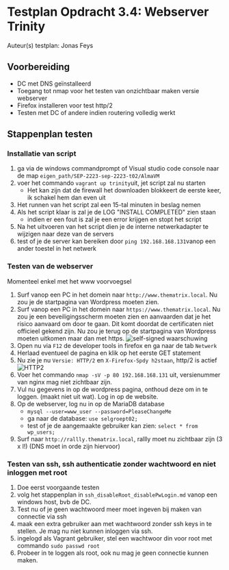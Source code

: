 # Testplan Opdracht 3.4: Webserver Trinity

Auteur(s) testplan: Jonas Feys

## Voorbereiding

* DC met DNS geïnstalleerd
* Toegang tot nmap voor het testen van onzichtbaar maken versie webserver
* Firefox installeren voor test http/2
* Testen met DC of andere indien routering volledig werkt

## Stappenplan testen

### Installatie van script

1. ga via de windows commandprompt of Visual studio code console naar de map `eigen_path/SEP-2223-sep-2223-t02/AlmaVM`
2. voer het commando `vagrant up trinity`uit, jet script zal nu starten
     * Het kan zijn dat de firewall het downloaden blokkeert de eerste keer, ik schakel hem dan even uit
3. Het runnen van het script zal een 15-tal minuten in beslag nemen
4. Als het script klaar is zal je de LOG "INSTALL COMPLETED" zien staan
    * indien er een fout is zal je een error krijgen en stopt het script 
5. Na het uitvoeren van het script dien je de interne netwerkadapter te wijzigen naar deze van de servers
6. test of je de server kan bereiken door `ping 192.168.168.131`vanop een ander toestel in het netwerk

### Testen van de webserver

Momenteel enkel met het www voorvoegsel

1. Surf vanop een PC in het domein naar `http://www.thematrix.local`. Nu zou je de startpagina van Wordpress moeten zien.
2. Surf vanop een PC in het domein naar `https://www.thematrix.local`. Nu zou je een beveiligingsscherm moeten zien en aanvaarden dat je het risico aanvaard om door te gaan. Dit komt doordat de certificaten niet officieel gekend zijn. Nu zou je terug op de startpagina van Wordpress moeten uitkomen maar dan met https.
![self-signed waarschuwing](./images/Testen_Jonas/self_signed_waarschuwing.png)
3. Open nu via `F12` de developer tools in firefox en ga naar de tab `Netwerk`
4. Herlaad eventueel de pagina en klik op het eerste GET statement
5. Nu zie je nu `Versie: HTTP/2` en `X-Firefox-Spdy h2staan`, http/2 is actief
![HTTP2](./images/Testen_Jonas/test_http2.png)
6. Voer het commando `nmap -sV -p 80 192.168.168.131` uit, versienummer van nginx mag niet zichtbaar zijn.
7. Vul nu gegevens in op de wordpress pagina, onthoud deze om in te loggen. (maakt niet uit wat). Log in op de website. 
8. Op de webserver, log nu in op de MariaDB database
    - `mysql --user=www_user --password=PleaseChangeMe`
    - ga naar de database: `use selgroept02;`
    - test of je de aangemaakte gebruiker kan zien: `select * from wp_users;`
9. Surf naar `http://rallly.thematrix.local`, rallly moet nu zichtbaar zijn  (3 x l!) (DNS moet in orde zijn hiervoor)


### Testen van ssh, ssh authenticatie zonder wachtwoord en niet inloggen met root

1. Doe eerst voorgaande testen
2. volg het stappenplan in `ssh_disableRoot_disablePwLogin.md` vanop een windows host, bvb de DC.
3. Test nu of je geen wachtwoord meer moet ingeven bij maken van connectie via ssh
4. maak een extra gebruiker aan met wachtwoord zonder ssh keys in te stellen. Je mag nu niet kunnen inloggen via ssh.
5. ingelogd als Vagrant gebruiker, stel een wachtwoor din voor root met commando `sudo passwd root`
6. Probeer in te loggen als root, ook nu mag je geen connectie kunnen maken.